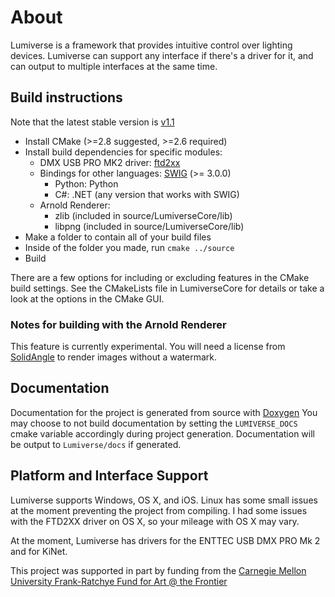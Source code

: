 # About
Lumiverse is a framework that provides intuitive control over lighting devices.
Lumiverse can support any interface if there's a driver for it, and can output to
multiple interfaces at the same time.

## Build instructions
Note that the latest stable version is [v1.1](https://github.com/ebshimizu/Lumiverse/tree/v1.1)

* Install CMake (>=2.8 suggested, >=2.6 required)
* Install build dependencies for specific modules:
    * DMX USB PRO MK2 driver: [ftd2xx](http://www.ftdichip.com/Drivers/D2XX.htm)
    * Bindings for other languages: [SWIG](http://www.swig.org/) (>= 3.0.0)
    	* Python: Python
    	* C#: .NET (any version that works with SWIG)
    * Arnold Renderer:
    	* zlib (included in source/LumiverseCore/lib)
    	* libpng (included in source/LumiverseCore/lib)
* Make a folder to contain all of your build files
* Inside of the folder you made, run `cmake ../source`
* Build

There are a few options for including or excluding features in the CMake build settings.
See the CMakeLists file in LumiverseCore for details or take a look at the options in the
CMake GUI.

### Notes for building with the Arnold Renderer
This feature is currently experimental. You will need a license from [SolidAngle](https://www.solidangle.com/) to render images
without a watermark.

## Documentation
Documentation for the project is generated from source with [Doxygen](http://www.stack.nl/~dimitri/doxygen/)
You may choose to not build documentation by setting the `LUMIVERSE_DOCS`
cmake variable accordingly during project generation.
Documentation will be output to  `Lumiverse/docs` if generated. 


## Platform and Interface Support
Lumiverse supports Windows, OS X, and iOS. Linux has some small issues at the
moment preventing the project from compiling. I had some issues with the
FTD2XX driver on OS X, so your mileage with OS X may vary.

At the moment, Lumiverse has drivers for the ENTTEC USB DMX PRO Mk 2
and for KiNet.

This project was supported in part by funding from the [Carnegie Mellon
University Frank-Ratchye Fund for Art @ the Frontier](http://studioforcreativeinquiry.org/)